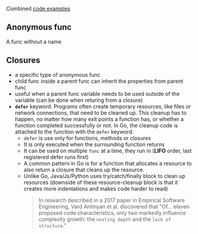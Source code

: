 Combined [code examples](../../codes/anonymousFn/anonymousAndClosures.go)  
## Anonymous func
A func without a name
## Closures
- a specific type of anonymous func
- child func inside a parent func can inherit the properties from parent func
- useful when a parent func variable needs to be used outside of the variable (can be done when returing from a closure)
- **`defer`** keyword: Programs often create temporary resources, like files or network connections, that need to be cleaned up. This cleanup has to happen, no matter how many exit points a function has, or whether a function completed successfully or not. In Go, the cleanup
code is attached to the function with the `defer` keyword.
    - `defer` is use only for functions, methods or closures
    - It is only executed when the surrounding function returns
    - It can be used on multiple `func` at a time, they run in (**LIFO** order, last registered defer runs first)
    - A common pattern in Go is for a function that allocates a resource to also return a closure that cleans up the resource.
  - Unlike Go, Java/Js/Python uses try/catch/finally block to clean up resources (downside of these resource-cleanup block is that it creates more indentations and makes code harder to read) 
     > In research described in a 2017 paper in Empirical Software Engineering, Vard Antinyan et al. discovered that “Of...
    eleven proposed code characteristics, only two markedly influence
    complexity growth: the `nesting depth` and the `lack of structure`.”

    